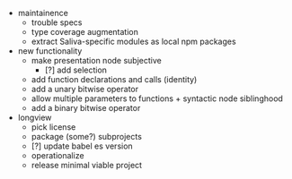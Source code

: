 * maintainence
  * trouble specs
  * type coverage augmentation
  * extract Saliva-specific modules as local npm packages
* new functionality
  * make presentation node subjective
    * [?] add selection
  * add function declarations and calls (identity)
  * add a unary bitwise operator
  * allow multiple parameters to functions + syntactic node siblinghood
  * add a binary bitwise operator
* longview
  * pick license
  * package (some?) subprojects
  * [?] update babel es version
  * operationalize
  * release minimal viable project
